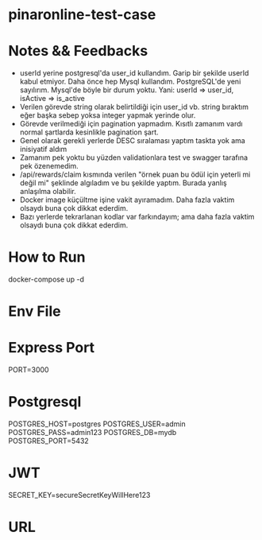 # pinaronline-test-case

# Notes && Feedbacks
- userId yerine postgresql'da user_id kullandım. Garip bir şekilde userId kabul etmiyor. Daha önce hep Mysql kullandım. PostgreSQL'de yeni sayılırım. Mysql'de böyle bir durum yoktu. Yani: userId => user_id, isActive => is_active
- Verilen görevde string olarak belirtildiği için user_id vb. string bıraktım eğer başka sebep yoksa integer yapmak yerinde olur.
- Görevde verilmediği için pagination yapmadım. Kısıtlı zamanım vardı normal şartlarda kesinlikle pagination şart.
- Genel olarak gerekli yerlerde DESC sıralaması yaptım taskta yok ama inisiyatif aldım
- Zamanım pek yoktu bu yüzden validationlara test ve swagger tarafına pek özenemedim.
- /api/rewards/claim kısmında verilen "örnek puan bu ödül için yeterli mi değil mi" şeklinde algıladım ve bu şekilde yaptım. Burada yanlış anlaşılma olabilir.
- Docker image küçültme işine vakit ayıramadım. Daha fazla vaktim olsaydı buna çok dikkat ederdim.
- Bazı yerlerde tekrarlanan kodlar var farkındayım; ama daha fazla vaktim olsaydı buna çok dikkat ederdim.

# How to Run

docker-compose up -d

# Env File

# Express Port
PORT=3000

# Postgresql
POSTGRES_HOST=postgres
POSTGRES_USER=admin
POSTGRES_PASS=admin123
POSTGRES_DB=mydb
POSTGRES_PORT=5432

# JWT
SECRET_KEY=secureSecretKeyWillHere123


# URL
